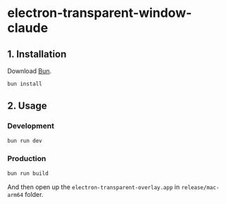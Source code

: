 # electron-transparent-window-claude

## 1. Installation

Download [Bun](https://bun.sh).

```bash
bun install
```

## 2. Usage

### Development

```bash
bun run dev
```

### Production

```bash
bun run build
```

And then open up the `electron-transparent-overlay.app` in `release/mac-arm64` folder.

